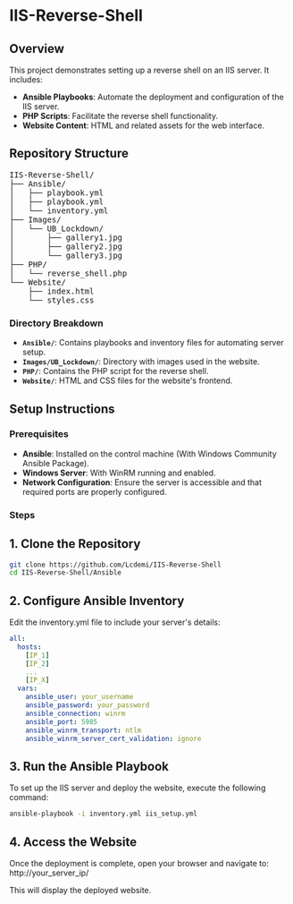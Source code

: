 # IIS-Reverse-Shell

## Overview
This project demonstrates setting up a reverse shell on an IIS server. It includes:

- **Ansible Playbooks**: Automate the deployment and configuration of the IIS server.
- **PHP Scripts**: Facilitate the reverse shell functionality.
- **Website Content**: HTML and related assets for the web interface.

## Repository Structure

<pre>IIS-Reverse-Shell/
├── Ansible/
│   ├── playbook.yml
│   ├── playbook.yml
│   └── inventory.yml
├── Images/
│   └── UB_Lockdown/
│       ├── gallery1.jpg
│       ├── gallery2.jpg
│       └── gallery3.jpg
├── PHP/
│   └── reverse_shell.php
└── Website/
    ├── index.html
    └── styles.css
</pre>

### Directory Breakdown
- **`Ansible/`**: Contains playbooks and inventory files for automating server setup.
- **`Images/UB_Lockdown/`**: Directory with images used in the website.
- **`PHP/`**: Contains the PHP script for the reverse shell.
- **`Website/`**: HTML and CSS files for the website's frontend.

## Setup Instructions

### Prerequisites
- **Ansible**: Installed on the control machine (With Windows Community Ansible Package).
- **Windows Server**: With WinRM running and enabled.
- **Network Configuration**: Ensure the server is accessible and that required ports are properly configured.

### Steps

## 1. Clone the Repository
```bash
git clone https://github.com/Lcdemi/IIS-Reverse-Shell
cd IIS-Reverse-Shell/Ansible
```

## 2. Configure Ansible Inventory
Edit the inventory.yml file to include your server's details:

```yaml
all:
  hosts:
    [IP_1]
    [IP_2]
    ...
    [IP_X]
  vars:
    ansible_user: your_username
    ansible_password: your_password
    ansible_connection: winrm
    ansible_port: 5985
    ansible_winrm_transport: ntlm
    ansible_winrm_server_cert_validation: ignore
```

## 3. Run the Ansible Playbook
To set up the IIS server and deploy the website, execute the following command:

```sh
ansible-playbook -i inventory.yml iis_setup.yml
```

## 4. Access the Website

Once the deployment is complete, open your browser and navigate to: http://your_server_ip/

This will display the deployed website.
